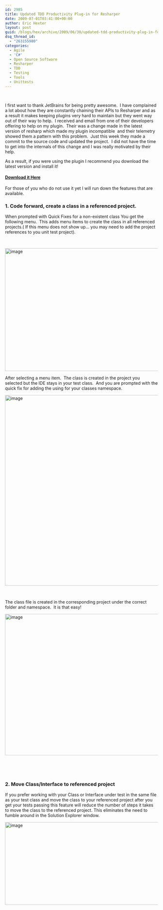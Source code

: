 ```yaml
---
id: 2985
title: Updated TDD Productivity Plug-in for Resharper
date: 2009-07-01T03:41:00+00:00
author: Eric Hexter
layout: post
guid: /blogs/hex/archive/2009/06/30/updated-tdd-productivity-plug-in-for-resharper.aspx
dsq_thread_id:
  - "263155980"
categories:
  - Agile
  - 'C#'
  - Open Source Software
  - Resharper
  - TDD
  - Testing
  - Tools
  - Unittests
---
```

</p> 

&nbsp;

I first want to thank JetBrains for being pretty awesome.&nbsp; I have complained a lot about how they are constantly chaining their APIs to Resharper and as a result it makes keeping plugins very hard to maintain but they went way out of their way to help.&nbsp; I received and email from one of their developers offering to help on my plugin.&nbsp; Their was a change made in the latest version of resharp which made my plugin incompatible&nbsp; and their telemetry showed them a pattern with this problem.&nbsp; Just this week they made a commit to the source code and updated the project.&nbsp; I did not have the time to get into the internals of this change and I was really motivated by their help.

As a result, if you were using the plugin I recommend you download the latest version and install it!

#### <a target="_blank" href="http://code.google.com/p/resharper-tdd-productivity-plugin/">Download it Here</a>

For those of you who do not use it yet I will run down the features that are available.

### 1. Code forward, create a class in a referenced project.

When prompted with Quick Fixes for a non-existent class You get the following menu.&nbsp; This adds menu items to create the class in all referenced projects.( If this menu does not show up&hellip; you may need to add the project references to you unit test project).

&nbsp;

 <img height="404" width="1028" src="//lostechies.com/erichexter/files/2011/03/image_1CA2EF1F.png" alt="image" border="0" style="border-bottom: 0px;border-left: 0px;border-top: 0px;border-right: 0px" />

After selecting a menu item.&nbsp; The class is created in the project you selected but the IDE stays in your test class.&nbsp; And you are prompted with the quick fix for adding the using for your classes namespace.

 <img height="627" width="1028" src="//lostechies.com/erichexter/files/2011/03/image_4C7D90E0.png" alt="image" border="0" style="border-bottom: 0px;border-left: 0px;border-top: 0px;border-right: 0px" />

&nbsp;

The class file is created in the corresponding project under the correct folder and namespace.&nbsp; It is that easy!

<img height="465" width="644" src="//lostechies.com/erichexter/files/2011/03/image_03776F1A.png" alt="image" border="0" style="border-bottom: 0px;border-left: 0px;border-top: 0px;border-right: 0px" />

&nbsp;

&nbsp;

### 2. Move Class/Interface to referenced project

If you prefer working with your Class or Interface under test in the same file as your test class and move the class to your referenced project after you get your tests passing this feature will reduce the number of steps it takes to move the class to the referenced project. This eliminates the need to fumble around in the Solution Explorer window.

<img height="272" width="1028" src="//lostechies.com/erichexter/files/2011/03/image_2F47C309.png" alt="image" border="0" style="border-bottom: 0px;border-left: 0px;border-top: 0px;border-right: 0px" />